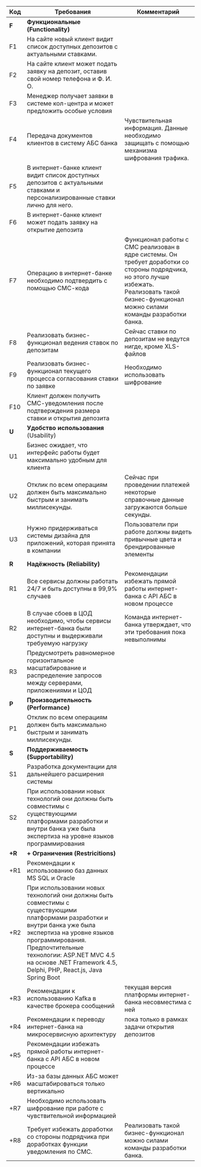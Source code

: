 | Код | Требования                                                                                                    | Комментарий  |
|-----|---------------------------------------------------------------------------------------------------------------|--------------|
| **F**   | **Функциональные (Functionality)**                                                                               |              |
| F1  | На сайте новый клиент видит список доступных депозитов с актуальными ставками.                                |              |
| F2  | На сайте клиент может подать заявку на депозит, оставив свой номер телефона и Ф. И. О.                                 |              |
| F3  | Менеджер получает заявки в системе кол-центра и может предложить особые условия                               |              |
| F4  | Передача документов клиентов в систему АБС банка                                                              | Чувствительная информация. Данные необходимо защищать с помощью механизма шифрования трафика. |
| F5  | В интернет-банке клиент видит список доступных депозитов с актуальными ставками и персонализированные ставки лично для него.                                 |              |
| F6  | В интернет-банке клиент может подать заявку на открытие депозита                                              |              |
| F7  | Операцию в интернет-банке необходимо подтвердить с помощью СМС-кода                                           | Функционал работы с СМС реализован в ядре системы. Он требует доработки со стороны подрядчика, но этого лучше избежать. Реализовать такой бизнес-функционал можно силами команды разработки банка.             |
| F8  | Реализовать бизнес-функционал ведения ставок по депозитам                                                     |  Сейчас ставки по депозитам не ведутся нигде, кроме XLS-файлов            |
| F9  | Реализовать бизнес-функционал текущего процесса согласования ставки по заявке                                 |  Необходимо использовать шифрование            |
| F10 | Клиент должен получить СМС-уведомления после подтверждения размера ставки и открытия депозита                 |              |
| **U**   | **Удобство использования** (Usability)                                                                            |              |
| U1  | Бизнес ожидает, что интерфейс работы будет максимально удобным для клиента                                    |              |
| U2  | Отклик по всем операциям должен быть максимально быстрым и занимать миллисекунды.                             | Сейчас при проведении платежей некоторые справочные данные загружаются больше секунды.             |
| U3  | Нужно придерживаться системы дизайна для приложений, которая принята в компании                               | Пользователи при работе должны видеть привычные цвета и брендированные элементы             |
| **R**   | **Надёжность (Reliability)**                                                                                      |              |
| R1  | Все сервисы должны работать 24/7 и быть доступны в 99,9% случаев                                              | Рекомендации избежать прямой работы интернет-банка с API АБС в новом процессе             |
| R2  | В случае сбоев в ЦОД необходимо, чтобы сервисы интернет-банка были доступны и выдерживали требуемую нагрузку  | Команда интернет-банка утверждает, что эти требования пока невыполнимы             |
| R3  | Предусмотреть равномерное горизонтальное масштабирование и распределение запросов между серверами, приложениями и ЦОД  |              |
| **P**   | **Производительность (Performance)**                                                                              |              |
| P1  | Отклик по всем операциям должен быть максимально быстрым и занимать миллисекунды.                             |              |
| **S**   | **Поддерживаемость (Supportability)**                                                                             |              |
| S1  | Разработка документации для дальнейшего расширения системы                                                    |              |
| S2  | При использовании новых технологий они должны быть совместимы с существующими платформами разработки и внутри банка уже была экспертиза на уровне языков программирования                                                                                     |              |
| **+R**  | **+ Ограничения (Restricitions)**                                                                                 |              |
| +R1 | Рекомендации к использованию баз данных MS SQL и Oracle                                                       |              |
| +R2 | При использовании новых технологий они должны быть совместимы с существующими платформами разработки и внутри банка уже была экспертиза на уровне языков программирования. Предпочтительные технологии: ASP.NET MVC 4.5 на основе .NET Framework 4.5, Delphi, PHP, React.js, Java Spring Boot                                                                                     |              |
| +R3 | Рекомендации к использованию Kafka в качестве брокера сообщений                                               | текущая версия платформы интернет-банка несовместима с ней             |
| +R4 | Рекомендации к переводу интернет-банка на микросервисную архитектуру                                          |  пока только в рамках задачи открытия депозитов            |
| +R5 | Рекомендации избежать прямой работы интернет-банка с API АБС в новом процессе                                 |              |
| +R6 | Из-за базы данных АБС может масштабироваться только вертикально                                               |              |
| +R7 | Необходимо использовать шифрование при работе с чувствительной информацией                                    |              |
| +R8 | Требует избежать доработки со стороны подрядчика при доработках функции уведомления по СМС.                   | Реализовать такой бизнес-функционал можно силами команды разработки банка.             |



